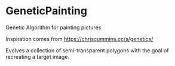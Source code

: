 # GeneticPainting
Genetic Algorithm for painting pictures

Inspiration comes from https://chriscummins.cc/s/genetics/

Evolves a collection of semi-transparent polygons with the goal of recreating a target image.
